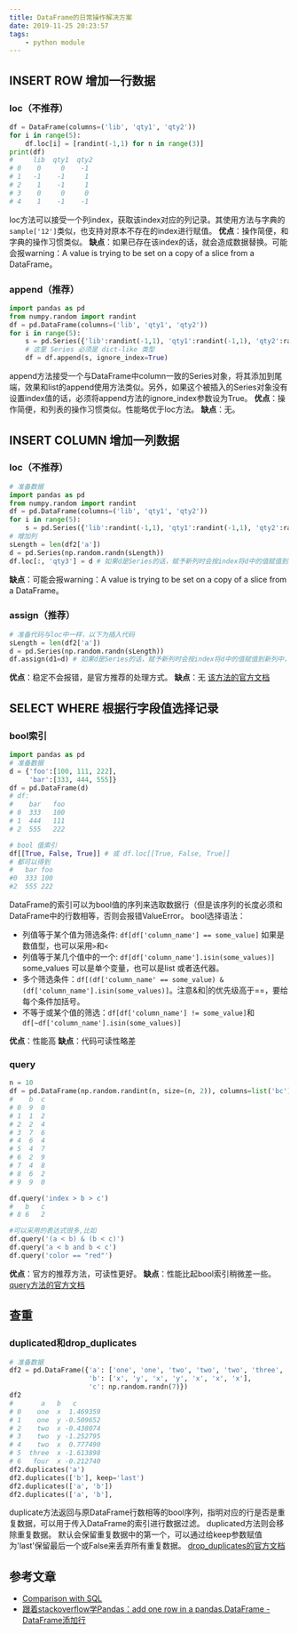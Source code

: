 ```yaml
---
title: DataFrame的日常操作解决方案
date: 2019-11-25 20:23:57
tags: 
    - python module
---
```


## INSERT ROW 增加一行数据

### loc（不推荐）

```python
df = DataFrame(columns=('lib', 'qty1', 'qty2'))
for i in range(5):
    df.loc[i] = [randint(-1,1) for n in range(3)]
print(df)
#     lib  qty1  qty2
# 0    0     0    -1
# 1   -1    -1     1
# 2    1    -1     1
# 3    0     0     0
# 4    1    -1    -1
```

loc方法可以接受一个列index，获取该index对应的列记录。其使用方法与字典的`sample['12']`类似，也支持对原本不存在的index进行赋值。
**优点**：操作简便，和字典的操作习惯类似。
**缺点**：如果已存在该index的话，就会造成数据替换。可能会报warning：A value is trying to be set on a copy of a slice from a DataFrame。

### append（推荐）

```python
import pandas as pd
from numpy.random import randint
df = pd.DataFrame(columns=('lib', 'qty1', 'qty2'))
for i in range(5):
    s = pd.Series({'lib':randint(-1,1), 'qty1':randint(-1,1), 'qty2':randint(-1,1)})
    # 这里 Series 必须是 dict-like 类型
    df = df.append(s, ignore_index=True)
```

append方法接受一个与DataFrame中column一致的Series对象，将其添加到尾端，效果和list的append使用方法类似。另外，如果这个被插入的Series对象没有设置index值的话，必须将append方法的ignore_index参数设为True。
**优点**：操作简便，和列表的操作习惯类似。性能略优于loc方法。
**缺点**：无。

## INSERT COLUMN 增加一列数据

### loc（不推荐）

```python
# 准备数据
import pandas as pd
from numpy.random import randint
df = pd.DataFrame(columns=('lib', 'qty1', 'qty2'))
for i in range(5):
    s = pd.Series({'lib':randint(-1,1), 'qty1':randint(-1,1), 'qty2':randint(-1,1)})
# 增加列
sLength = len(df2['a'])
d = pd.Series(np.random.randn(sLength))
df.loc[:, 'qty3'] = d # 如果d是Series的话，赋予新列时会按index将d中的值赋值到新列中，如果是list的话，则依次赋值，没有index对应
```

**缺点**：可能会报warning：A value is trying to be set on a copy of a slice from a DataFrame。

### assign（推荐）

```python
# 准备代码与loc中一样，以下为插入代码
sLength = len(df2['a'])
d = pd.Series(np.random.randn(sLength))
df.assign(d1=d) # 如果d是Series的话，赋予新列时会按index将d中的值赋值到新列中，如果是list的话，则依次赋值，没有index对应
```

**优点**：稳定不会报错，是官方推荐的处理方式。
**缺点**：无
[该方法的官方文档](http://pandas.pydata.org/pandas-docs/stable/generated/pandas.DataFrame.assign.html)

## SELECT WHERE 根据行字段值选择记录

### bool索引

```python
import pandas as pd
# 准备数据
d = {'foo':[100, 111, 222],
     'bar':[333, 444, 555]}
df = pd.DataFrame(d)
# df:
#    bar   foo
# 0  333   100
# 1  444   111
# 2  555   222

# bool 值索引
df[[True, False, True]] # 或 df.loc[[True, False, True]]
# 都可以得到
#   bar foo
#0  333 100
#2  555 222
```

DataFrame的索引可以为bool值的序列来选取数据行（但是该序列的长度必须和DataFrame中的行数相等，否则会报错ValueError。
bool选择语法：

- 列值等于某个值为筛选条件: `df[df['column_name'] == some_value]` 如果是数值型，也可以采用`>`和`<`
- 列值等于某几个值中的一个: `df[df['column_name'].isin(some_values)]` some_values 可以是单个变量，也可以是list 或者迭代器。
- 多个筛选条件：`df[(df['column_name' == some_value) & (df['column_name'].isin(some_values)]`。注意&和|的优先级高于==，要给每个条件加括号。
- 不等于或某个值的筛选：`df[df['column_name'] != some_value]`和`df[~df['column_name'].isin(some_values)]`

**优点**：性能高
**缺点**：代码可读性略差

### query

```python
n = 10
df = pd.DataFrame(np.random.randint(n, size=(n, 2)), columns=list('bc'))
#    b  c
# 0  9  0
# 1  1  2
# 2  2  4
# 3  7  6
# 4  6  4
# 5  4  7
# 6  2  9
# 7  4  8
# 8  6  2
# 9  9  0

df.query('index > b > c')
#   b   c
# 8 6   2

#可以采用的表达式很多,比如
df.query('(a < b) & (b < c)')
df.query('a < b and b < c')
df.query('color == "red"')
```

**优点**：官方的推荐方法，可读性更好。
**缺点**：性能比起bool索引稍微差一些。
[query方法的官方文档](http://pandas.pydata.org/pandas-docs/stable/generated/pandas.DataFrame.query.html?highlight=query#pandas.DataFrame.query)

## 查重

### duplicated和drop_duplicates

```python
# 准备数据
df2 = pd.DataFrame({'a': ['one', 'one', 'two', 'two', 'two', 'three', 'four'],
                    'b': ['x', 'y', 'x', 'y', 'x', 'x', 'x'],
                    'c': np.random.randn(7)})
df2
#       a   b   c
# 0    one  x  1.469359
# 1    one  y -0.509652
# 2    two  x -0.438074
# 3    two  y -1.252795
# 4    two  x  0.777490
# 5  three  x -1.613898
# 6   four  x -0.212740
df2.duplicates('a')
df2.duplicates(['b'], keep='last')
df2.duplicates(['a', 'b'])
df2.duplicates(['a', 'b'], 
```

duplicate方法返回与原DataFrame行数相等的bool序列，指明对应的行是否是重复数据，可以用于传入DataFrame的索引进行数据过滤。
duplicated方法则会移除重复数据。
默认会保留重复数据中的第一个，可以通过给keep参数赋值为'last'保留最后一个或False来丢弃所有重复数据。
[drop_duplicates的官方文档](http://pandas.pydata.org/pandas-docs/stable/generated/pandas.DataFrame.drop_duplicates.html?highlight=drop_duplicate)

## 参考文章

- [Comparison with SQL](http://127.0.0.1:53366/Dash/raultaft/doc/comparison_with_sql.html)
- [跟着stackoverflow学Pandas：add one row in a pandas.DataFrame -DataFrame添加行](https://blog.csdn.net/tanzuozhev/article/details/76735660)
